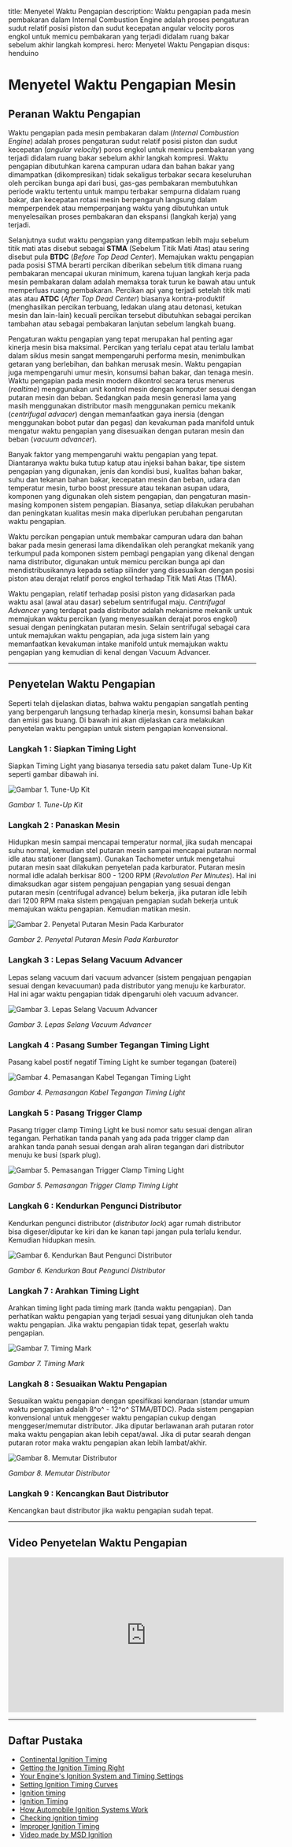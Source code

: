 title: Menyetel Waktu Pengapian
description: Waktu pengapian pada mesin pembakaran dalam Internal Combustion Engine adalah proses pengaturan sudut relatif posisi piston dan sudut kecepatan angular velocity poros engkol untuk memicu pembakaran yang terjadi didalam ruang bakar sebelum akhir langkah kompresi.
hero: Menyetel Waktu Pengapian
disqus: henduino

# Menyetel Waktu Pengapian Mesin

## Peranan Waktu Pengapian

Waktu pengapian pada mesin pembakaran dalam (*Internal Combustion Engine*) adalah proses pengaturan sudut relatif posisi piston dan sudut kecepatan (*angular velocity*) poros engkol untuk memicu pembakaran yang terjadi didalam ruang bakar sebelum akhir langkah kompresi. Waktu pengapian dibutuhkan karena campuran udara dan bahan bakar yang dimampatkan (dikompresikan) tidak sekaligus terbakar secara keseluruhan oleh percikan bunga api dari busi, gas-gas pembakaran membutuhkan periode waktu tertentu untuk mampu terbakar sempurna didalam ruang bakar, dan kecepatan rotasi mesin berpengaruh langsung dalam memperpendek atau memperpanjang waktu yang dibutuhkan untuk menyelesaikan proses pembakaran dan ekspansi (langkah kerja) yang terjadi. 

Selanjutnya sudut waktu pengapian yang ditempatkan lebih maju sebelum titik mati atas disebut sebagai **STMA** (Sebelum Titik Mati Atas) atau sering disebut pula **BTDC** (*Before Top Dead Center*). Memajukan waktu pengapian pada posisi STMA berarti percikan diberikan sebelum titik dimana ruang pembakaran mencapai ukuran minimum, karena tujuan langkah kerja pada mesin pembakaran dalam adalah memaksa torak turun ke bawah atau untuk memperluas ruang pembakaran. Percikan api yang terjadi setelah titik mati atas atau **ATDC** (*After Top Dead Center*) biasanya kontra-produktif (menghasilkan percikan terbuang, ledakan ulang atau detonasi, ketukan mesin dan lain-lain) kecuali percikan tersebut dibutuhkan sebagai percikan tambahan atau sebagai pembakaran lanjutan sebelum langkah buang.

Pengaturan waktu pengapian yang tepat merupakan hal penting agar kinerja mesin bisa maksimal. Percikan yang terlalu cepat atau terlalu lambat dalam siklus mesin sangat mempengaruhi performa mesin, menimbulkan getaran yang berlebihan, dan bahkan merusak mesin. Waktu pengapian juga mempengaruhi umur mesin, konsumsi bahan bakar, dan tenaga mesin. Waktu pengapian pada mesin modern dikontrol secara terus menerus (*realtime*) menggunakan unit kontrol mesin dengan komputer sesuai dengan putaran mesin dan beban. Sedangkan pada mesin generasi lama yang masih menggunakan distributor masih menggunakan pemicu mekanik (*centrifugal advacer*) dengan memanfaatkan gaya inersia (dengan menggunakan bobot putar dan pegas) dan kevakuman pada manifold untuk mengatur waktu pengapian yang disesuaikan dengan putaran mesin dan beban (*vacuum advancer*).

Banyak faktor yang mempengaruhi waktu pengapian yang tepat. Diantaranya waktu buka tutup katup atau injeksi bahan bakar, tipe sistem pengapian yang digunakan, jenis dan kondisi busi, kualitas bahan bakar, suhu dan tekanan bahan bakar, kecepatan mesin dan beban, udara dan temperatur mesin, turbo boost pressure atau tekanan asupan udara, komponen yang digunakan oleh sistem pengapian, dan pengaturan masin-masing komponen sistem pengapian. Biasanya, setiap dilakukan perubahan dan peningkatan kualitas mesin maka diperlukan perubahan pengarutan waktu pengapian.

Waktu percikan pengapian untuk membakar campuran udara dan bahan bakar pada mesin generasi lama dikendalikan oleh perangkat mekanik yang terkumpul pada komponen sistem pembagi pengapian yang dikenal dengan nama distributor, digunakan untuk memicu percikan bunga api dan mendistribusikannya kepada setiap silinder yang disesuaikan dengan posisi piston atau derajat relatif poros engkol terhadap Titik Mati Atas (TMA).

Waktu pengapian, relatif terhadap posisi piston yang didasarkan pada waktu asal (awal atau dasar) sebelum sentrifugal maju. *Centrifugal Advancer* yang terdapat pada distributor adalah mekanisme mekanik untuk memajukan waktu percikan (yang menyesuaikan derajat poros engkol) sesuai dengan peningkatan putaran mesin. Selain sentrifugal sebagai cara untuk memajukan waktu pengapian, ada juga sistem lain yang memanfaatkan kevakuman intake manifold untuk memajukan waktu pengapian yang kemudian di kenal dengan Vacuum Advancer. 

***

## Penyetelan Waktu Pengapian

Seperti telah dijelaskan diatas, bahwa waktu pengapian sangatlah penting yang berpengaruh langsung terhadap kinerja mesin, konsumsi bahan bakar dan emisi gas buang. Di bawah ini akan dijelaskan cara melakukan penyetelan waktu pengapian untuk sistem pengapian konvensional.

### Langkah 1 : Siapkan Timing Light

Siapkan Timing Light yang biasanya tersedia satu paket dalam Tune-Up Kit seperti gambar dibawah ini.

![Gambar 1. Tune-Up Kit](./images/01_timing_light.jpg)

*Gambar 1. Tune-Up Kit*

### Langkah 2 : Panaskan Mesin

Hidupkan mesin sampai mencapai temperatur normal, jika sudah mencapai suhu normal, kemudian stel putaran mesin sampai mencapai putaran normal idle atau stationer (langsam). Gunakan Tachometer untuk mengetahui putaran mesin saat dilakukan penyetelan pada karburator. Putaran mesin normal idle adalah berkisar 800 - 1200 RPM (*Revolution Per Minutes*). Hal ini dimaksudkan agar sistem pengajuan pengapian yang sesuai dengan putaran mesin (centrifugal advance) belum bekerja, jika putaran idle lebih dari 1200 RPM maka sistem pengajuan pengapian sudah bekerja untuk memajukan waktu pengapian. Kemudian matikan mesin.

![Gambar 2. Penyetal Putaran Mesin Pada Karburator](./images/02_set_rpm_carburetor.jpg)

*Gambar 2. Penyetal Putaran Mesin Pada Karburator*

### Langkah 3 : Lepas Selang Vacuum Advancer 

Lepas selang vacuum dari vacuum advancer (sistem pengajuan pengapian sesuai dengan kevacuuman) pada distributor yang menuju ke karburator. Hal ini agar waktu pengapian tidak dipengaruhi oleh vacuum advancer.

![Gambar 3. Lepas Selang Vacuum Advancer](./images/03_lose_vacuum_pipe.jpg)

*Gambar 3. Lepas Selang Vacuum Advancer*

### Langkah 4 : Pasang Sumber Tegangan Timing Light

Pasang kabel postif negatif Timing Light ke sumber tegangan (baterei)

![Gambar 4. Pemasangan Kabel Tegangan Timing Light](./images/04_plus_min_timing_light.jpg)

*Gambar 4. Pemasangan Kabel Tegangan Timing Light*

### Langkah 5 : Pasang Trigger Clamp 

Pasang trigger clamp Timing Light ke busi nomor satu sesuai dengan aliran tegangan. Perhatikan tanda panah yang ada pada trigger clamp dan arahkan tanda panah sesuai dengan arah aliran tegangan dari distributor menuju ke busi (spark plug).

![Gambar 5. Pemasangan Trigger Clamp Timing Light](./images/05_clamp_trigger.jpg)

*Gambar 5. Pemasangan Trigger Clamp Timing Light*

### Langkah 6 : Kendurkan Pengunci Distributor

Kendurkan pengunci distributor (*distributor lock*) agar rumah distributor bisa digeser/diputar ke kiri dan ke kanan tapi jangan pula terlalu kendur. Kemudian hidupkan mesin.

![Gambar 6. Kendurkan Baut Pengunci Distributor](./images/06_losen_distributor.jpg)

*Gambar 6. Kendurkan Baut Pengunci Distributor*

### Langkah 7 : Arahkan Timing Light

Arahkan timing light pada timing mark (tanda waktu pengapian). Dan perhatikan waktu pengapian yang terjadi sesuai yang ditunjukan oleh tanda waktu pengapian. Jika waktu pengapian tidak tepat, geserlah waktu pengapian.

![Gambar 7. Timing Mark](./images/07_timing_mark.jpg)

*Gambar 7. Timing Mark*

### Langkah 8 : Sesuaikan Waktu Pengapian

Sesuaikan waktu pengapian dengan spesifikasi kendaraan (standar umum waktu pengapian adalah 8^o^ - 12^o^ STMA/BTDC). Pada sistem pengapian konvensional untuk menggeser waktu pengapian cukup dengan menggeser/memutar distributor. Jika diputar berlawanan arah putaran rotor maka waktu pengapian akan lebih cepat/awal. Jika di putar searah dengan putaran rotor maka waktu pengapian akan lebih lambat/akhir.

![Gambar 8. Memutar Distributor](./images/08_ignition_timing.jpg)

*Gambar 8. Memutar Distributor*

### Langkah 9 : Kencangkan Baut Distributor

Kencangkan baut distributor jika waktu pengapian sudah tepat.

***

## Video Penyetelan Waktu Pengapian

<iframe width="560" height="315" src="https://www.youtube.com/embed/UYGU7mTwsZc" frameborder="0" allow="accelerometer; autoplay; encrypted-media; gyroscope; picture-in-picture" allowfullscreen></iframe>

***

## Daftar Pustaka

* [Continental Ignition Timing][1]
* [Getting the Ignition Timing Right][2]
* [Your Engine's Ignition System and Timing Settings][3]
* [Setting Ignition Timing Curves][4]
* [Ignition timing][5]
* [Ignition Timing][6]
* [How Automobile Ignition Systems Work][7]
* [Checking ignition timing][8]
* [Improper Ignition Timing][9]
* [Video made by MSD Ignition][10]

[1]: http://www.weldmart.com/technical/Continentaltiming.html
[2]: http://autospeed.com/cms/title_Getting-the-Ignition-Timing-Right/A_109132/article.html
[3]: http://www.centuryperformance.com/ignition-and-timing-settings-spg-219.html
[4]: http://www.chevyhiperformance.com/howto/97438/index.html
[5]: http://en.wikipedia.org/wiki/Ignition_timing
[6]: http://www.bristoldyno.com/tech/ignitiontiming.htm
[7]: http://www.howstuffworks.com/ignition-system.htm
[8]: http://www.cdxetextbook.com/electrical/ignition/ignition/igntime.html
[9]: http://www.certifiedmastertech.com/wordpress/2010/08/18/improper-ignition-timing/
[10]: http://msdignition.com